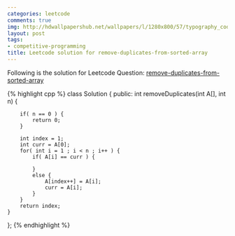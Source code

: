 ```yaml
---
categories: leetcode
comments: true
img: http://hdwallpapershub.net/wallpapers/l/1280x800/57/typography_code_javascript_black_background_programmer_syntax_1280x800_56614.jpg
layout: post
tags:
- competitive-programming
title: Leetcode solution for remove-duplicates-from-sorted-array
---
```


Following is the solution for Leetcode Question: [remove-duplicates-from-sorted-array](https://leetcode.com/problems/remove-duplicates-from-sorted-array/)

{% highlight cpp %}
class Solution {
public:
    int removeDuplicates(int A[], int n) {

        if( n == 0 ) {
            return 0;
        }

        int index = 1;
        int curr = A[0];
        for( int i = 1 ; i < n ; i++ ) {
            if( A[i] == curr ) {
                
            }
            else {
                A[index++] = A[i];
                curr = A[i];
            }
        }
        return index;
    }
};
{% endhighlight %}